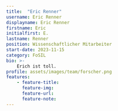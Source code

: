 ```yaml
---
title:  "Eric Renner"
username: Eric Renner
displayname: Eric Renner
firstname: Eric
initialfirst: E.
lastname: Renner
position: Wissenschaftlicher Mitarbeiter
start-date: 2023-11-15
category: FoSIL
bio: >- 
    Erich ist toll.   
profile: assets/images/team/forscher.png
features:
    - feature-title: 
      feature-img: 
      feature-url: 
      feature-note: 
---
```

